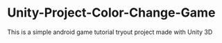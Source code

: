 # Unity-Project-Color-Change-Game
This is a simple android game tutorial tryout project made with Unity 3D
